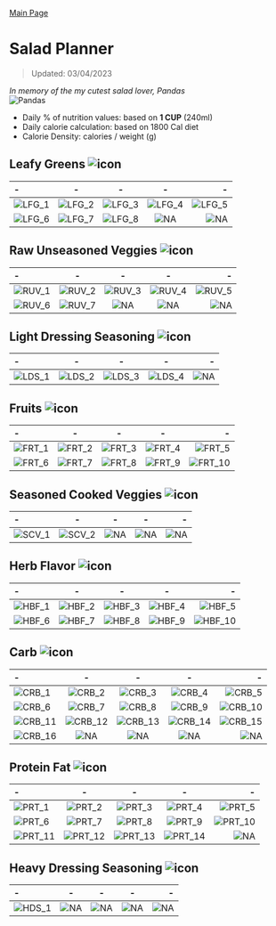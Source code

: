 [Main Page](https://yolanda-ht.github.io/YoloCookBlob/)

# Salad Planner
> Updated: 03/04/2023

*In memory of the my cutest salad lover, Pandas* <br>
![Pandas](../assets/images/pandas.jpeg)

- Daily % of nutrition values: based on **1 CUP** (240ml)
- Daily calorie calculation: based on 1800 Cal diet
- Calorie Density: calories / weight (g)

## Leafy Greens ![icon](../assets/icons_small/resized_OpenMoji_leafy_green.png)

| - | - | - | - | - |
| :--- | :---: | :---: | :---: | ---:|
| ![LFG_1](Salad_planner_database_plots/LFG_1___Mixed_Baby_Greens.png)|![LFG_2](Salad_planner_database_plots/LFG_2___Lettuce.png)|![LFG_3](Salad_planner_database_plots/LFG_3___Cabbage.png)|![LFG_4](Salad_planner_database_plots/LFG_4___Kale.png)|![LFG_5](Salad_planner_database_plots/LFG_5___Spinach.png) |
| ![LFG_6](Salad_planner_database_plots/LFG_6___Arugula.png)|![LFG_7](Salad_planner_database_plots/LFG_7___Endive.png)|![LFG_8](Salad_planner_database_plots/LFG_8___Microgreens.png)|![NA](Salad_planner_database_plots/0_empty.png)|![NA](Salad_planner_database_plots/0_empty.png) |

## Raw Unseasoned Veggies ![icon](../assets/icons_small/resized_OpenMoji_cucumber.png)

| - | - | - | - | - |
| :--- | :---: | :---: | :---: | ---:|
| ![RUV_1](Salad_planner_database_plots/RUV_1___Cherry_tomatoes.png)|![RUV_2](Salad_planner_database_plots/RUV_2___Cucumbers.png)|![RUV_3](Salad_planner_database_plots/RUV_3___Carrots.png)|![RUV_4](Salad_planner_database_plots/RUV_4___Green_peas.png)|![RUV_5](Salad_planner_database_plots/RUV_5___Button_mushrooms.png) |
| ![RUV_6](Salad_planner_database_plots/RUV_6___Radishes.png)|![RUV_7](Salad_planner_database_plots/RUV_7___Beets_(boiled).png)|![NA](Salad_planner_database_plots/0_empty.png)|![NA](Salad_planner_database_plots/0_empty.png)|![NA](Salad_planner_database_plots/0_empty.png) |

## Light Dressing Seasoning ![icon](../assets/icons_small/resized_OpenMoji_salt.png)

| - | - | - | - | - |
| :--- | :---: | :---: | :---: | ---:|
| ![LDS_1](Salad_planner_database_plots/LDS_1___Sriracha.png)|![LDS_2](Salad_planner_database_plots/LDS_2___Salt_&_Pepper.png)|![LDS_3](Salad_planner_database_plots/LDS_3___Lemon_juice.png)|![LDS_4](Salad_planner_database_plots/LDS_4___Balsamic_vinegar.png)|![NA](Salad_planner_database_plots/0_empty.png) |

## Fruits ![icon](../assets/icons_small/resized_OpenMoji_blueberries.png)

| - | - | - | - | - |
| :--- | :---: | :---: | :---: | ---:|
| ![FRT_1](Salad_planner_database_plots/FRT_1___Papaya.png)|![FRT_2](Salad_planner_database_plots/FRT_2___Dragon_fruit.png)|![FRT_3](Salad_planner_database_plots/FRT_3___Mango.png)|![FRT_4](Salad_planner_database_plots/FRT_4___Pomegranate.png)|![FRT_5](Salad_planner_database_plots/FRT_5___Figs.png) |
| ![FRT_6](Salad_planner_database_plots/FRT_6___Strawberries.png)|![FRT_7](Salad_planner_database_plots/FRT_7___Blackberries.png)|![FRT_8](Salad_planner_database_plots/FRT_8___Grapes.png)|![FRT_9](Salad_planner_database_plots/FRT_9___Peaches.png)|![FRT_10](Salad_planner_database_plots/FRT_10___Tangerines.png) |

## Seasoned Cooked Veggies ![icon](../assets/icons_small/resized_OpenMoji_pot_of_food.png)

| - | - | - | - | - |
| :--- | :---: | :---: | :---: | ---:|
| ![SCV_1](Salad_planner_database_plots/SCV_1___Broccoli-cauliflower_(air_fried-roasted).png)|![SCV_2](Salad_planner_database_plots/SCV_2___Brussel_sprouts_(air_fried-roasted).png)|![NA](Salad_planner_database_plots/0_empty.png)|![NA](Salad_planner_database_plots/0_empty.png)|![NA](Salad_planner_database_plots/0_empty.png) |

## Herb Flavor ![icon](../assets/icons_small/resized_OpenMoji_herb.png)

| - | - | - | - | - |
| :--- | :---: | :---: | :---: | ---:|
| ![HBF_1](Salad_planner_database_plots/HBF_1___Basil-Thai_basil.png)|![HBF_2](Salad_planner_database_plots/HBF_2___Mint-lemon_balm.png)|![HBF_3](Salad_planner_database_plots/HBF_3___Dill.png)|![HBF_4](Salad_planner_database_plots/HBF_4___Cilantro.png)|![HBF_5](Salad_planner_database_plots/HBF_5___Thyme.png) |
| ![HBF_6](Salad_planner_database_plots/HBF_6___Sage.png)|![HBF_7](Salad_planner_database_plots/HBF_7___Roasted_garlic.png)|![HBF_8](Salad_planner_database_plots/HBF_8___Jalapeno.png)|![HBF_9](Salad_planner_database_plots/HBF_9___Olives_(black).png)|![HBF_10](Salad_planner_database_plots/HBF_10___Pickles.png) |

## Carb ![icon](../assets/icons_small/resized_OpenMoji_boule_bread.png)

| - | - | - | - | - |
| :--- | :---: | :---: | :---: | ---:|
| ![CRB_1](Salad_planner_database_plots/CRB_1___Sweet_potato_(air_fried-roasted).png)|![CRB_2](Salad_planner_database_plots/CRB_2___Pumpkin_(air_fried-roasted).png)|![CRB_3](Salad_planner_database_plots/CRB_3___Yam_(air_fried-roasted).png)|![CRB_4](Salad_planner_database_plots/CRB_4___Parsnip_(air_fried-roasted).png)|![CRB_5](Salad_planner_database_plots/CRB_5___Butternut_squash_(air_fried-roasted).png) |
| ![CRB_6](Salad_planner_database_plots/CRB_6___Potato_(air_fried-roasted).png)|![CRB_7](Salad_planner_database_plots/CRB_7___Corn.png)|![CRB_8](Salad_planner_database_plots/CRB_8___Quinoa.png)|![CRB_9](Salad_planner_database_plots/CRB_9___Barley.png)|![CRB_10](Salad_planner_database_plots/CRB_10___Wild_rice.png) |
| ![CRB_11](Salad_planner_database_plots/CRB_11___Brown_rice.png)|![CRB_12](Salad_planner_database_plots/CRB_12___Farro.png)|![CRB_13](Salad_planner_database_plots/CRB_13___Dried_cranberries.png)|![CRB_14](Salad_planner_database_plots/CRB_14___Raisins.png)|![CRB_15](Salad_planner_database_plots/CRB_15___Dried_figs.png) |
| ![CRB_16](Salad_planner_database_plots/CRB_16___Dried_plums.png)|![NA](Salad_planner_database_plots/0_empty.png)|![NA](Salad_planner_database_plots/0_empty.png)|![NA](Salad_planner_database_plots/0_empty.png)|![NA](Salad_planner_database_plots/0_empty.png) |

## Protein Fat ![icon](../assets/icons_small/resized_OpenMoji_poultry_leg.png)

| - | - | - | - | - |
| :--- | :---: | :---: | :---: | ---:|
| ![PRT_1](Salad_planner_database_plots/PRT_1___Hard_boiled_egg.png)|![PRT_2](Salad_planner_database_plots/PRT_2___Avocado.png)|![PRT_3](Salad_planner_database_plots/PRT_3___Low_fat_2_cottage_cheese.png)|![PRT_4](Salad_planner_database_plots/PRT_4___Hard_cheese_(1_oz_cube_or_shredded).png)|![PRT_5](Salad_planner_database_plots/PRT_5___Pressed_tofu.png) |
| ![PRT_6](Salad_planner_database_plots/PRT_6___Edamame.png)|![PRT_7](Salad_planner_database_plots/PRT_7___Chick_peas.png)|![PRT_8](Salad_planner_database_plots/PRT_8___Roasted_chicken_breast.png)|![PRT_9](Salad_planner_database_plots/PRT_9___Gilled_salmon.png)|![PRT_10](Salad_planner_database_plots/PRT_10___Grilled_white_fish_(Tilapia).png) |
| ![PRT_11](Salad_planner_database_plots/PRT_11___Grilled_shrimp.png)|![PRT_12](Salad_planner_database_plots/PRT_12___Bacon_crumbles.png)|![PRT_13](Salad_planner_database_plots/PRT_13___Ham.png)|![PRT_14](Salad_planner_database_plots/PRT_14___Mixed_nuts.png)|![NA](Salad_planner_database_plots/0_empty.png) |

## Heavy Dressing Seasoning ![icon](../assets/icons_small/resized_OpenMoji_jar_with_orange_content.png)

| - | - | - | - | - |
| :--- | :---: | :---: | :---: | ---:|
| ![HDS_1](Salad_planner_database_plots/HDS_1___Non_fat_greek_yogurt_&_olive_oil_&_chive_dressing.png)|![NA](Salad_planner_database_plots/0_empty.png)|![NA](Salad_planner_database_plots/0_empty.png)|![NA](Salad_planner_database_plots/0_empty.png)|![NA](Salad_planner_database_plots/0_empty.png) |

